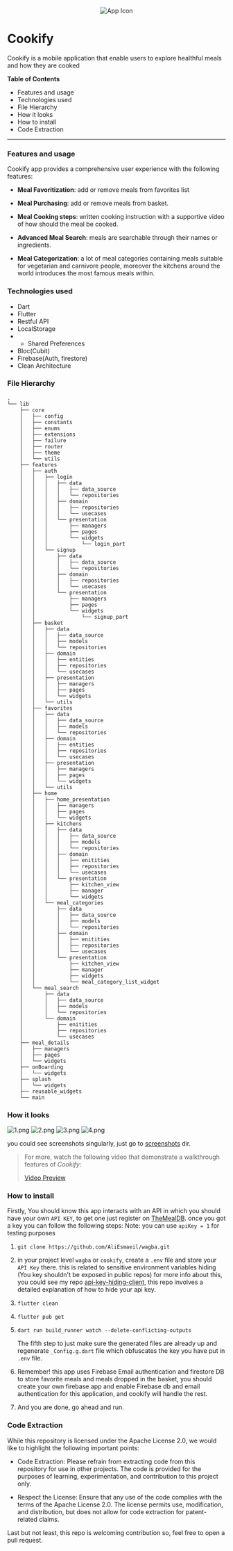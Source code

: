 <p align="center">
  <img src="assets/images/app-icon.png" alt="App Icon" />
</p>

# Cookify
Cookify is a mobile application that enable users to explore healthful meals and how they are cooked 

**Table of Contents**
- Features and usage
- Technologies used
- File Hierarchy
- How it looks
- How to install
- Code Extraction
________________________________________________________________

### Features and usage

Cookify app provides a comprehensive user experience with the following features:

- **Meal Favoritization**: add or remove meals from favorites list

- **Meal Purchasing**: add or remove meals from basket.

- **Meal Cooking steps**: written cooking instruction with a supportive video of how should the meal be cooked.

- **Advanced Meal Search**: meals are searchable through their names or ingredients.

- **Meal Categorization**: a lot of meal categories containing meals suitable for vegetarian and carnivore people, moreover the kitchens around the world introduces the most famous meals within.

### Technologies used

- Dart
- Flutter
- Restful API
- LocalStorage
- - Shared Preferences
- Bloc(Cubit)
- Firebase(Auth, firestore)
- Clean Architecture

### File Hierarchy
```
.
└── lib
    ├── core
    │   ├── config
    │   ├── constants
    │   ├── enums
    │   ├── extensions
    │   ├── failure
    │   ├── router
    │   ├── theme
    │   └── utils
    ├── features
    │   ├── auth
    │   │   ├── login
    │   │   │   ├── data
    │   │   │   │   ├── data_source
    │   │   │   │   └── repositories
    │   │   │   ├── domain
    │   │   │   │   ├── repositories
    │   │   │   │   └── usecases
    │   │   │   └── presentation
    │   │   │       ├── managers
    │   │   │       ├── pages
    │   │   │       └── widgets
    │   │   │           └── login_part
    │   │   └── signup
    │   │       ├── data
    │   │       │   ├── data_source
    │   │       │   └── repositories
    │   │       ├── domain
    │   │       │   ├── repositories
    │   │       │   └── usecases
    │   │       └── presentation
    │   │           ├── managers
    │   │           ├── pages
    │   │           └── widgets
    │   │               └── signup_part
    │   ├── basket
    │   │   ├── data
    │   │   │   ├── data_source
    │   │   │   ├── models
    │   │   │   └── repositories
    │   │   ├── domain
    │   │   │   ├── entities
    │   │   │   ├── repositories
    │   │   │   └── usecases
    │   │   ├── presentation
    │   │   │   ├── managers
    │   │   │   ├── pages
    │   │   │   └── widgets
    │   │   └── utils
    │   ├── favorites
    │   │   ├── data
    │   │   │   ├── data_source
    │   │   │   ├── models
    │   │   │   └── repositories
    │   │   ├── domain
    │   │   │   ├── entities
    │   │   │   ├── repositories
    │   │   │   └── usecases
    │   │   ├── presentation
    │   │   │   ├── managers
    │   │   │   ├── pages
    │   │   │   └── widgets
    │   │   └── utils
    │   ├── home
    │   │   ├── home_presentation
    │   │   │   ├── managers
    │   │   │   ├── pages
    │   │   │   └── widgets
    │   │   ├── kitchens
    │   │   │   ├── data
    │   │   │   │   ├── data_source
    │   │   │   │   ├── models
    │   │   │   │   └── repositories
    │   │   │   ├── domain
    │   │   │   │   ├── enitities
    │   │   │   │   ├── repositories
    │   │   │   │   └── usecases
    │   │   │   └── presentation
    │   │   │       ├── kitchen_view
    │   │   │       ├── manager
    │   │   │       └── widgets
    │   │   └── meal_categories
    │   │       ├── data
    │   │       │   ├── data_source
    │   │       │   ├── models
    │   │       │   └── repositories
    │   │       ├── domain
    │   │       │   ├── enitities
    │   │       │   ├── repositories
    │   │       │   └── usecases
    │   │       └── presentation
    │   │           ├── kitchen_view
    │   │           ├── manager
    │   │           ├── widgets
    │   │           └── meal_category_list_widget
    │   └── meal_search
    │       ├── data
    │       │   ├── data_source
    │       │   ├── models
    │       │   └── repositories
    │       └── domain
    │           ├── enitities
    │           ├── repositories
    │           └── usecases
    ├── meal_details
    │   ├── managers
    │   ├── pages
    │   └── widgets
    ├── onBoarding
    │   └── widgets
    ├── splash
    │   └── widgets
    ├── reusable_widgets
    └── main
```

### How it looks

![1.png](screenshots%2F1.png)
![2.png](screenshots%2F2.png)
![3.png](screenshots%2F3.png)
![4.png](screenshots%2F4.png)

you could see screenshots singularly, just go to [screenshots](screenshots) dir.

>For more, watch the following video that demonstrate a walkthrough features of *Cookify*:
>
>[Video Preview](https://www.youtube.com/watch?v=_N11jLvNJU8)

### How to install

Firstly, You should know this app interacts with an API in which you should have your own `API KEY`, to get one just register on [TheMealDB](https://www.themealdb.com/api.php). once you got a key you can follow the following steps:
Note: you can use `apiKey = 1` for testing purposes
1. ```
   git clone https://github.com/AliEsmaeil/wagba.git 
   ```
2. in your project level `wagba` or `cookify`, create a `.env` file and store your `API Key` there.
   this is related to sensitive environment variables hiding (You key shouldn't be exposed in public repos)
   for more info about this, you could see my repo [api-key-hiding-client](https://github.com/AliEsmaeil/api-key-hiding-client), this repo involves a detailed explanation of how to hide your api key.

3. ```
   flutter clean
   ``` 
4. ```
   flutter pub get   
   ```
5. ```
   dart run build_runner watch --delete-conflicting-outputs
   ```
   The fifth step to just make sure the generated files are already up and regenerate `_Config.g.dart` file which obfuscates the key you have put in `.env` file.
6. Remember! this app uses Firebase Email authentication and firestore DB to store favorite meals and meals dropped in the basket, you should create your own firebase app and enable Firebase db and email authentication for this application, and cookify will handle the rest. 

7. And you are done, go ahead and run.

### Code Extraction
While this repository is licensed under the Apache License 2.0, we would like to highlight the following important points:

- Code Extraction: Please refrain from extracting code from this repository for use in other projects. The code is provided for the purposes of learning, experimentation, and contribution to this project only.

- Respect the License: Ensure that any use of the code complies with the terms of the Apache License 2.0. The license permits use, modification, and distribution, but does not allow for code extraction for patent-related claims.

Last but not least, this repo is welcoming contribution so, feel free to open a pull request.
